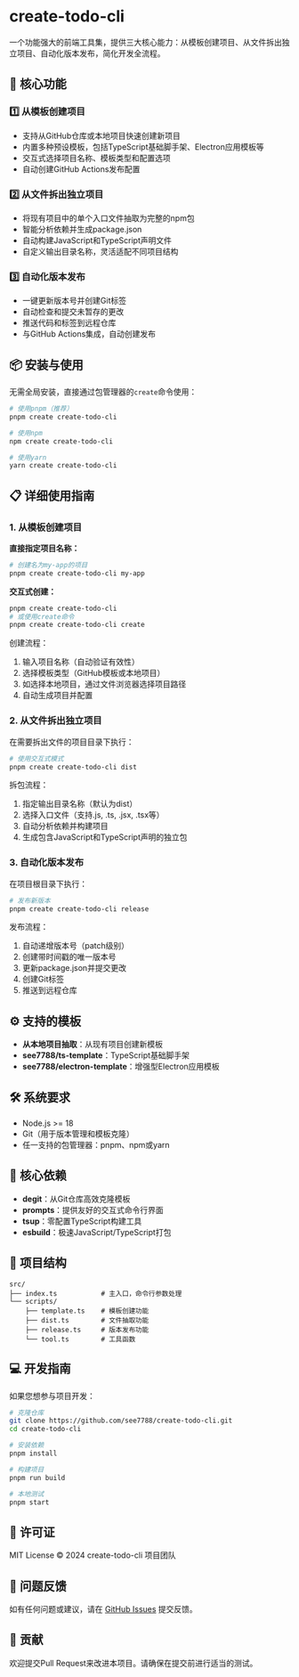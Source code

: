 # create-todo-cli

一个功能强大的前端工具集，提供三大核心能力：从模板创建项目、从文件拆出独立项目、自动化版本发布，简化开发全流程。

## 🚀 核心功能

### 1️⃣ 从模板创建项目
- 支持从GitHub仓库或本地项目快速创建新项目
- 内置多种预设模板，包括TypeScript基础脚手架、Electron应用模板等
- 交互式选择项目名称、模板类型和配置选项
- 自动创建GitHub Actions发布配置

### 2️⃣ 从文件拆出独立项目
- 将现有项目中的单个入口文件抽取为完整的npm包
- 智能分析依赖并生成package.json
- 自动构建JavaScript和TypeScript声明文件
- 自定义输出目录名称，灵活适配不同项目结构

### 3️⃣ 自动化版本发布
- 一键更新版本号并创建Git标签
- 自动检查和提交未暂存的更改
- 推送代码和标签到远程仓库
- 与GitHub Actions集成，自动创建发布

## 📦 安装与使用

无需全局安装，直接通过包管理器的`create`命令使用：

```bash
# 使用pnpm（推荐）
pnpm create create-todo-cli

# 使用npm
npm create create-todo-cli

# 使用yarn
yarn create create-todo-cli
```

## 📋 详细使用指南

### 1. 从模板创建项目

**直接指定项目名称：**
```bash
# 创建名为my-app的项目
pnpm create create-todo-cli my-app
```

**交互式创建：**
```bash
pnpm create create-todo-cli
# 或使用create命令
pnpm create create-todo-cli create
```

创建流程：
1. 输入项目名称（自动验证有效性）
2. 选择模板类型（GitHub模板或本地项目）
3. 如选择本地项目，通过文件浏览器选择项目路径
4. 自动生成项目并配置

### 2. 从文件拆出独立项目

在需要拆出文件的项目目录下执行：
```bash
# 使用交互式模式
pnpm create create-todo-cli dist
```

拆包流程：
1. 指定输出目录名称（默认为dist）
2. 选择入口文件（支持.js, .ts, .jsx, .tsx等）
3. 自动分析依赖并构建项目
4. 生成包含JavaScript和TypeScript声明的独立包

### 3. 自动化版本发布

在项目根目录下执行：
```bash
# 发布新版本
pnpm create create-todo-cli release
```

发布流程：
1. 自动递增版本号（patch级别）
2. 创建带时间戳的唯一版本号
3. 更新package.json并提交更改
4. 创建Git标签
5. 推送到远程仓库

## ⚙️ 支持的模板

- **从本地项目抽取**：从现有项目创建新模板
- **see7788/ts-template**：TypeScript基础脚手架
- **see7788/electron-template**：增强型Electron应用模板

## 🛠️ 系统要求

- Node.js >= 18
- Git（用于版本管理和模板克隆）
- 任一支持的包管理器：pnpm、npm或yarn

## 🔧 核心依赖

- **degit**：从Git仓库高效克隆模板
- **prompts**：提供友好的交互式命令行界面
- **tsup**：零配置TypeScript构建工具
- **esbuild**：极速JavaScript/TypeScript打包

## 📁 项目结构

```
src/
├── index.ts           # 主入口，命令行参数处理
└── scripts/
    ├── template.ts    # 模板创建功能
    ├── dist.ts        # 文件抽取功能
    ├── release.ts     # 版本发布功能
    └── tool.ts        # 工具函数
```

## 💻 开发指南

如果您想参与项目开发：

```bash
# 克隆仓库
git clone https://github.com/see7788/create-todo-cli.git
cd create-todo-cli

# 安装依赖
pnpm install

# 构建项目
pnpm run build

# 本地测试
pnpm start
```

## 📄 许可证

MIT License © 2024 create-todo-cli 项目团队

## 🐛 问题反馈

如有任何问题或建议，请在 [GitHub Issues](https://github.com/see7788/create-todo-cli/issues) 提交反馈。

## 🤝 贡献

欢迎提交Pull Request来改进本项目。请确保在提交前进行适当的测试。